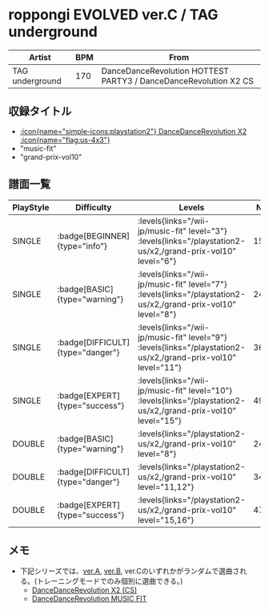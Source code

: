 # roppongi EVOLVED ver.C / TAG underground

|Artist|BPM|From|
|------|---|----|
|TAG underground|170|DanceDanceRevolution HOTTEST PARTY3 / DanceDanceRevolution X2 CS|

## 収録タイトル

- [:icon{name="simple-icons:playstation2"} DanceDanceRevolution X2 :icon{name="flag:us-4x3"}](/playstation2-us/x2)
- "music-fit"
- "grand-prix-vol10"

## 譜面一覧

|PlayStyle|Difficulty|Levels|Notes|Movie|
|---------|----------|------|-----|-----|
|SINGLE| :badge[BEGINNER]{type="info"}| :levels{links="/wii-jp/music-fit" level="3"} :levels{links="/playstation2-us/x2,/grand-prix-vol10" level="6"}|151/8||
|SINGLE| :badge[BASIC]{type="warning"}| :levels{links="/wii-jp/music-fit" level="7"} :levels{links="/playstation2-us/x2,/grand-prix-vol10" level="8"}|241/21||
|SINGLE| :badge[DIFFICULT]{type="danger"}| :levels{links="/wii-jp/music-fit" level="9"} :levels{links="/playstation2-us/x2,/grand-prix-vol10" level="11"}|368/16||
|SINGLE| :badge[EXPERT]{type="success"}| :levels{links="/wii-jp/music-fit" level="10"} :levels{links="/playstation2-us/x2,/grand-prix-vol10" level="15"}|490/23||
|DOUBLE| :badge[BASIC]{type="warning"}| :levels{links="/playstation2-us/x2,/grand-prix-vol10" level="8"}|242/22||
|DOUBLE| :badge[DIFFICULT]{type="danger"}| :levels{links="/playstation2-us/x2,/grand-prix-vol10" level="11,12"}|348/21||
|DOUBLE| :badge[EXPERT]{type="success"}| :levels{links="/playstation2-us/x2,/grand-prix-vol10" level="15,16"}|476/13||

## メモ

- 下記シリーズでは、[ver.A](/playstation2-us/x2/roppongi-evolved-ver-a), [ver.B](/playstation2-us/x2/roppongi-evolved-ver-b), ver.Cのいずれかがランダムで選曲される。(トレーニングモードでのみ個別に選曲できる。)
  - [DanceDanceRevolution X2 (CS)](/playstation2-us/x2)
  - [DanceDanceRevolution MUSIC FIT](/wii-jp/music-fit)
